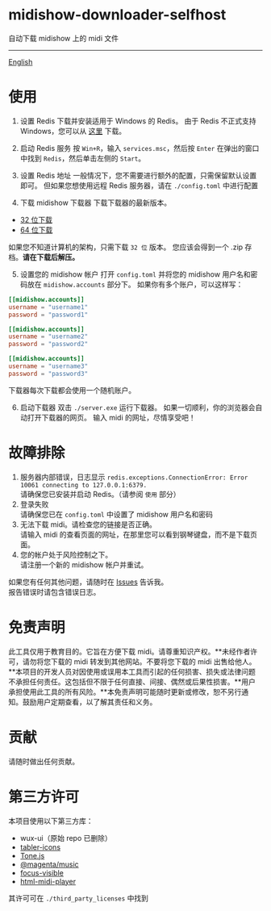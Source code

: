 # midishow-downloader-selfhost
自动下载 midishow 上的 midi 文件
- - -
[English](https://github.com/Saobby/midishow-downloader-selfhost/blob/main/README.md)
# 使用
1. 设置 Redis
下载并安装适用于 Windows 的 Redis。
由于 Redis 不正式支持 Windows，您可以从 [这里](https://github.com/tporadowski/redis/releases/tag/v5.0.14.1) 下载。

2. 启动 Redis 服务
按 `Win+R`，输入 `services.msc`，然后按 `Enter`
在弹出的窗口中找到 `Redis`，然后单击左侧的 `Start`。

3. 设置 Redis 地址
一般情况下，您不需要进行额外的配置，只需保留默认设置即可。
但如果您想使用远程 Redis 服务器，请在 `./config.toml` 中进行配置

4. 下载 midishow 下载器
下载下载器的最新版本。
- [32 位下载](https://nightly.link/Saobby/midishow-downloader-selfhost/workflows/build.yaml/main/midishow_downloader-x86.zip)
- [64 位下载](https://nightly.link/Saobby/midishow-downloader-selfhost/workflows/build.yaml/main/midishow_downloader-x64.zip)

如果您不知道计算机的架构，只需下载 `32 位` 版本。
您应该会得到一个 .zip 存档。**请在下载后解压。**

5. 设置您的 midishow 帐户
打开 `config.toml` 并将您的 midishow 用户名和密码放在 `midishow.accounts` 部分下。
如果你有多个账户，可以这样写：
```toml
[[midishow.accounts]]
username = "username1"
password = "password1"

[[midishow.accounts]]
username = "username2"
password = "password2"

[[midishow.accounts]]
username = "username3"
password = "password3"
```
下载器每次下载都会使用一个随机账户。

6. 启动下载器
双击 `./server.exe` 运行下载器。
如果一切顺利，你的浏览器会自动打开下载器的网页。
输入 midi 的网址，尽情享受吧！
# 故障排除
1. 服务器内部错误，日志显示 `redis.exceptions.ConnectionError: Error 10061 connecting to 127.0.0.1:6379.`  
请确保您已安装并启动 Redis。（请参阅 `使用` 部分）
2. 登录失败  
请确保您已在 `config.toml` 中设置了 midishow 用户名和密码
3. 无法下载 midi。请检查您的链接是否正确。  
请输入 midi 的查看页面的网址，在那里您可以看到钢琴键盘，而不是下载页面。
4. 您的帐户处于风险控制之下。  
请注册一个新的 midishow 帐户并重试。

如果您有任何其他问题，请随时在 [Issues](https://github.com/Saobby/midishow-downloader-selfhost/issues) 告诉我。  
报告错误时请包含错误日志。
# 免责声明
此工具仅用于教育目的。它旨在方便下载 midi。请尊重知识产权。**未经作者许可，请勿将您下载的 midi 转发到其他网站。不要将您下载的 midi 出售给他人。**本项目的开发人员对因使用或误用本工具而引起的任何损害、损失或法律问题不承担任何责任。这包括但不限于任何直接、间接、偶然或后果性损害。**用户承担使用此工具的所有风险。**本免责声明可能随时更新或修改，恕不另行通知。鼓励用户定期查看，以了解其责任和义务。
# 贡献
请随时做出任何贡献。
# 第三方许可
本项目使用以下第三方库：
- wux-ui（原始 repo 已删除）
- [tabler-icons](https://github.com/tabler/tabler-icons)
- [Tone.js](https://www.npmjs.com/package/tone)
- [@magenta/music](https://www.npmjs.com/package/@magenta/music)
- [focus-visible](https://www.npmjs.com/package/focus-visible)
- [html-midi-player](https://www.npmjs.com/package/html-midi-player)

其许可可在 `./third_party_licenses` 中找到
